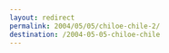 ```yaml
---
layout: redirect
permalink: 2004/05/05/chiloe-chile-2/
destination: /2004-05-05-chiloe-chile
---
```

